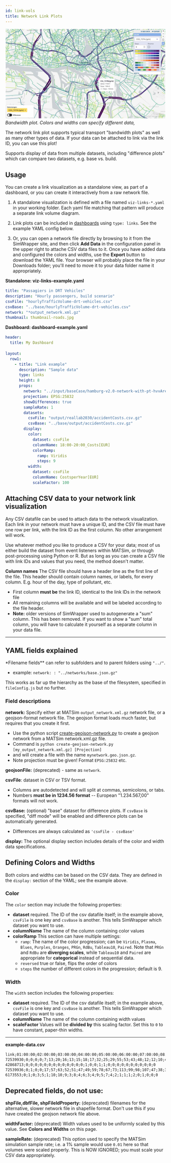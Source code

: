 ```yaml
---
id: link-vols
title: Network Link Plots
---
```


![bandwidth banner](assets/links.jpg)
_Bandwidth plot. Colors and widths can specify different data,_

The network link plot supports typical transport "bandwidth plots" as well as many other types of data. If your data can be attached to link via the link ID, you can use this plot!

Supports display of data from multiple datasets, including "difference plots" which can compare two datasets, e.g. base vs. build.

## Usage

You can create a link visualization as a standalone view, as part of a dashboard, or you can create it interactively from a raw network file.

1. A standalone visualization is defined with a file named `viz-links-*.yaml` in your working folder. Each yaml file matching that pattern will produce a separate link volume diagram.

2. Link plots can be included in [dashboards](dashboards) using `type: links`. See the example YAML config below.

3. Or, you can open a network file directly by browsing to it from the SimWrapper site, and then click **Add Data** in the configuration panel in the upper right to attache CSV data files to it. Once you have added data and configured the colors and widths, use the **Export** button to download the YAML file. Your browser will probably place the file in your Downloads folder; you'll need to move it to your data folder name it appropriately.

**Standalone: viz-links-example.yaml**

```yaml
title: "Passagiers in DRT Vehicles"
description: "Hourly passengers, build scenario"
csvFile: "hourlyTrafficVolume-drt-vehicles.csv"
csvBase: "../base/hourlyTrafficVolume-drt-vehicles.csv"
network: "*output_network.xml.gz"
thumbnail: thumbnail-roads.jpg
```

**Dashboard: dashboard-example.yaml**

```yaml
header:
  title: My Dashboard

layout:
  row1:
    - title: "Link example"
      description: "Sample data"
      type: links
      height: 8
      props:
        network: "../input/baseCase/hamburg-v2.0-network-with-pt-hvvArea.geo.json.gz"
        projection: EPSG:25832
        showDifferences: true
        sampleRate: 1
        datasets:
          csvFile: "output/reallab2030/accidentCosts.csv.gz"
          csvBase: "../base/output/accidentCosts.csv.gz"
        display:
          color:
            dataset: csvFile
            columnName: 18:00-20:00_Costs[EUR]
            colorRamp:
              ramp: Viridis
              steps: 9
          width:
            dataset: csvFile
            columnName: CostsperYear[EUR]
            scaleFactor: 100
```

## Attaching CSV data to your network link visualization

Any CSV datafile can be used to attach data to the network visualization. Each link in your network must have a unique ID, and the CSV file must have one row per link, with the link ID as the first column. No other arrangement will work.

Use whatever method you like to produce a CSV for your data; most of us either build the dataset from event listeners within MATSim, or through post-processing using Python or R. But as long as you can create a CSV file with link IDs and values that you need, the method doesn't matter.

**Column names** The CSV file should have a header line as the first line of the file. This header should contain column names, or labels, for every column. E.g. hour of the day, type of pollutant, etc.

- First column **must be** the link ID, identical to the link IDs in the network file
- All remaining columns will be available and will be labeled according to the file header.
- **Note:** older versions of SimWrapper used to autogenerate a "sum" column. This has been removed. If you want to show a "sum" total column, you will have to calculate it yourself as a separate column in your data file.

---

## YAML fields explained

\*Filename fields\*\* can refer to subfolders and to parent folders using `"../"`.

- example: `network: : "../networks/base.json.gz"`

This works as far up the hierarchy as the base of the filesystem, specified in `fileConfig.js` but no further.

### Field descriptions

**network:** Specify either at MATSim `output_network.xml.gz` network file, or a geojson-format network file. The geojson format loads much faster, but requires that you create it first.

- Use the python script [create-geojson-network.py](https://raw.githubusercontent.com/simwrapper/simwrapper/master/scripts/create-geojson-network.py) to create a geojson network from a MATSim network.xml.gz file.
- Command is `python create-geojson-network.py [my_output_network.xml.gz] [Projection]`
- and will create a file with the name `mynetwork.geo.json.gz`.
- Note projection must be given! Format `EPSG:25832` etc.

**geojsonFile:** (deprecated) - same as `network`.

**csvFile**: dataset in CSV or TSV format.

- Columns are autodetected and will split at commas, semicolons, or tabs.
- Numbers **must be in 1234.56 format** -- European "1.234.567,00" formats will not work.

**csvBase:** (optional) "base" dataset for difference plots. If `csvBase` is specified, "diff mode" will be enabled and difference plots can be automatically generated.

- Differences are always calculated as `'csvFile - csvBase'`

**display:** The optional display section includes details of the color and width data specifications.

## Defining Colors and Widths

Both colors and widths can be based on the CSV data. They are defined in the `display:` section of the YAML; see the example above.

### Color

The `color` section may include the following properties:

- **dataset** required. The ID of the csv datafile itself; in the example above, `csvFile` is one key and `csvBase` is another. This tells SimWrapper which dataset you want to use.
- **columnName** The name of the column containing color values
- **colorRamp** This section can have multiple settings:
  - `ramp`: The name of the color progression; can be `Viridis`, `Plasma`, `Blues`, `Purples`, `Oranges`, `PRGn`, `RdBu`, `Tableau10`, `Paired`. Note that `PRGn` and `RdBu` are **diverging scales**, while `Tableau10` and `Paired` are appropriate for **categorical** instead of sequential data.
  - `reversed` true or false, flips the order of colors
  - `steps` the number of different colors in the progression; default is 9.

### Width

The `width` section includes the following properties:

- **dataset** required. The ID of the csv datafile itself; in the example above, `csvFile` is one key and `csvBase` is another. This tells SimWrapper which dataset you want to use.
- **columnName** The name of the column containing width values
- **scaleFactor** Values will be **divided by** this scaling factor. Set this to `0` to have constant, paper-thin widths.

---

**example-data.csv**

```
link;01:00:00;02:00:00;03:00:00;04:00:00;05:00:00;06:00:00;07:00:00;08:00:00;09:00:00;10:00:00;11:00:00;12:00:00;13:00:00;14:00:00;15:00:00;16:00:00;17:00:00;18:00:00;19:00:00;20:00:00;21:00:00;22:00:00;23:00:00;24:00:00;25:00:00;26:00:00;27:00:00;28:00:00;30:00:00
72539930;0;0;0;0;7;13;20;16;13;15;18;17;32;25;29;55;53;43;48;12;12;10;4;4;4;0;0;0;0
42868713;0;0;0;0;0;0;0;0;0;0;0;0;0;1;0;0;1;1;0;0;0;0;0;0;0;0;0;0;0
72539936;0;1;0;0;17;57;63;52;51;47;49;59;78;67;73;113;99;98;107;47;38;36;24;13;4;0;0;0;0
6173553;0;1;0;3;5;1;10;10;9;3;8;4;6;3;4;9;5;7;4;2;1;1;1;2;0;1;0;0;0
```

## Deprecated fields, do not use:

**shpFile,dbfFile, shpFileIdProperty:** (deprecated) filenames for the alternative, slower network file in shapefile format. Don't use this if you have created the geojson network file above.

**widthFactor:** (deprecated) Width values used to be uniformly scaled by this value. See **Colors and Widths** on this page.

**sampleRate:** (deprecated) This option used to specify the MATSim simulation sample rate; i.e. a 1% sample would use `0.01` here so that volumes were scaled properly. This is NOW IGNORED; you must scale your CSV data appropriately.
